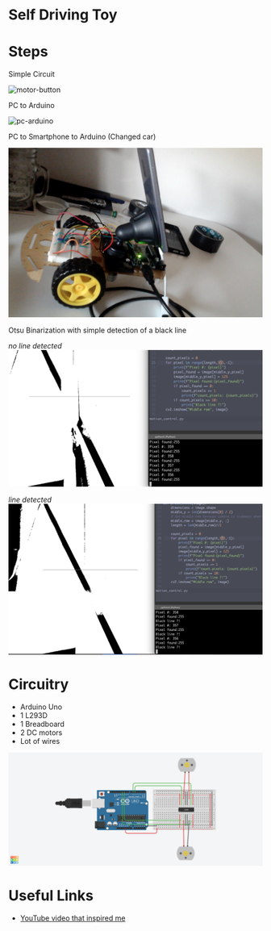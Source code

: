 # Self Driving Toy

# Steps

Simple Circuit

![motor-button](./imgs/motor-button.gif)

PC to Arduino

![pc-arduino](./imgs/pc-arduino.gif)

PC to Smartphone to Arduino (Changed car)

![setup](./imgs/setup.jpg)

Otsu Binarization with simple detection of a black line

_no line detected_
![no-line-detected](./imgs/otsu-binarization-simple-detection-no-line.png)

_line detected_
![line-detected](./imgs/otsu-binarization-simple-detection-line.png)

# Circuitry

- Arduino Uno
- 1 L293D
- 1 Breadboard
- 2 DC motors
- Lot of wires

![circuitry-diagram](./imgs/circuitry-diagram.png)

# Useful Links

- [YouTube video that inspired me](https://www.youtube.com/watch?v=qgJ5HCFZbT0)
